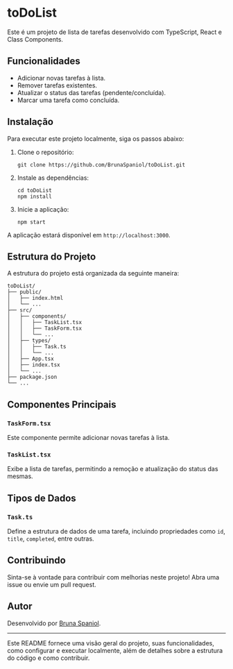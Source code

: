 # toDoList

Este é um projeto de lista de tarefas desenvolvido com TypeScript, React e Class Components.

## Funcionalidades

- Adicionar novas tarefas à lista.
- Remover tarefas existentes.
- Atualizar o status das tarefas (pendente/concluída).
- Marcar uma tarefa como concluída.

## Instalação

Para executar este projeto localmente, siga os passos abaixo:

1. Clone o repositório:

   ```
   git clone https://github.com/BrunaSpaniol/toDoList.git
   ```

2. Instale as dependências:

   ```
   cd toDoList
   npm install
   ```

3. Inicie a aplicação:

   ```
   npm start
   ```

A aplicação estará disponível em `http://localhost:3000`.

## Estrutura do Projeto

A estrutura do projeto está organizada da seguinte maneira:

```
toDoList/
├── public/
│   ├── index.html
│   └── ...
├── src/
│   ├── components/
│   │   ├── TaskList.tsx
│   │   ├── TaskForm.tsx
│   │   └── ...
│   ├── types/
│   │   ├── Task.ts
│   │   └── ...
│   ├── App.tsx
│   ├── index.tsx
│   └── ...
├── package.json
└── ...
```

## Componentes Principais

### `TaskForm.tsx`

Este componente permite adicionar novas tarefas à lista.

### `TaskList.tsx`

Exibe a lista de tarefas, permitindo a remoção e atualização do status das mesmas.

## Tipos de Dados

### `Task.ts`

Define a estrutura de dados de uma tarefa, incluindo propriedades como `id`, `title`, `completed`, entre outras.

## Contribuindo

Sinta-se à vontade para contribuir com melhorias neste projeto! Abra uma issue ou envie um pull request.

## Autor

Desenvolvido por [Bruna Spaniol](https://github.com/BrunaSpaniol).

---

Este README fornece uma visão geral do projeto, suas funcionalidades, como configurar e executar localmente, além de detalhes sobre a estrutura do código e como contribuir.
